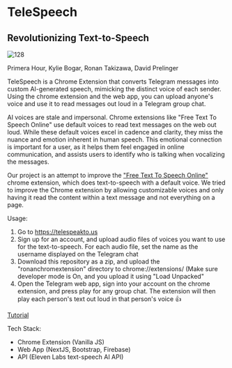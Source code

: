<h1>TeleSpeech</h1>
<h2>Revolutionizing Text-to-Speech </h2>

![128](https://github.com/David-Prelinger/hackharvard/assets/71115970/ccef3cd6-6923-4c01-ad7b-a7444116154a)

Primera Hour, Kylie Bogar, Ronan Takizawa, David Prelinger

TeleSpeech is a Chrome Extension that converts Telegram messages into custom AI-generated speech, mimicking the distinct voice of each sender. Using the chrome extension and the web app, you can upload anyone's voice and use it to read messages out loud in a Telegram group chat. 

AI voices are stale and impersonal. Chrome extensions like "Free Text To Speech Online" use default voices to read text messages on the web out loud. While these default voices excel in cadence and clarity, they miss the nuance and emotion inherent in human speech. This emotional connection is important for a user, as it helps them feel engaged in online communication, and assists users to identify who is talking when vocalizing the messages.

Our project is an attempt to improve the <a href="https://chrome.google.com/webstore/detail/free-text-to-speech-onlin/npdkkcjlmhcnnaoobfdjndibfkkhhdfn">"Free Text To Speech Online"</a> chrome extension, which does text-to-speech with a default voice. We tried to improve the Chrome extension by allowing customizable voices and only having it read the content within a text message and not everything on a page. 

Usage:

1. Go to https://telespeakto.us
2. Sign up for an account, and upload audio files of voices you want to use for the text-to-speech. For each audio file, set the name as the username displayed on the Telegram chat
3. Download this repository as a zip, and upload the "ronanchromextension" directory to chrome://extensions/ (Make sure developer mode is On, and you upload it using "Load Unpacked"
4. Open the Telegram web app, sign into your account on the chrome extension, and press play for any group chat. The extension will then play each person's text out loud in that person's voice 👍

<a href="https://www.youtube.com/watch?v=FSYjliOjmUY&ab_channel=PrimeraHour">Tutorial</a>

Tech Stack: 
- Chrome Extension (Vanilla JS)
- Web App (NextJS, Bootstrap, Firebase)
- API (Eleven Labs text-speech AI API)
